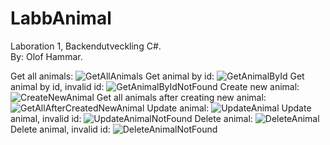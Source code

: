 # LabbAnimal
Laboration 1, Backendutveckling C#. <br/>
By: Olof Hammar. <br/>

Get all animals:
![GetAllAnimals](https://user-images.githubusercontent.com/70969820/146187543-71e1b85b-ec54-4159-bc3d-dfa9b224777f.png)
Get animal by id: 
![GetAnimalById](https://user-images.githubusercontent.com/70969820/146187545-f35a1bf3-f7fd-4424-bd68-1e5bb210e5af.png)
Get animal by id, invalid id:
![GetAnimalByIdNotFound](https://user-images.githubusercontent.com/70969820/146187546-8ef68a38-77dc-4432-883e-b8981ebb2501.png)
Create new animal:
![CreateNewAnimal](https://user-images.githubusercontent.com/70969820/146187533-9986a1ba-e8d1-4cae-938d-af79294f6207.png)
Get all animals after creating new animal:
![GetAllAfterCreatedNewAnimal](https://user-images.githubusercontent.com/70969820/146187541-cbc41146-51ce-423a-a2ef-118df5a2603f.png)
Update animal: 
![UpdateAnimal](https://user-images.githubusercontent.com/70969820/146187547-51449680-39b3-42b5-8cc8-9b2174c51662.png)
Update animal, invalid id:
![UpdateAnimalNotFound](https://user-images.githubusercontent.com/70969820/146187548-f4c0af5a-f987-485d-a860-54a8b21ddac1.png)
Delete animal:
![DeleteAnimal](https://user-images.githubusercontent.com/70969820/146187538-4db2a87c-746a-4ccc-a947-0b2060d079f1.png)
Delete animal, invalid id:
![DeleteAnimalNotFound](https://user-images.githubusercontent.com/70969820/146187539-ca98b126-893e-4fe4-9ea0-7cca4916a17c.png)


